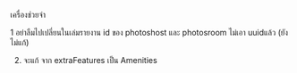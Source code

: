 เครื่องช่วยจำ

1 อย่าลืมไปเปลี่ยนในเล่มรายงาน id ของ photoshost และ photosroom ไม่เอา uuidแล้ว (ยังไม่แก้)

2. จะแก้ จาก extraFeatures เป็น Amenities